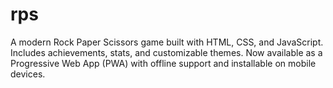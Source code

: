 # rps
A modern Rock Paper Scissors game built with HTML, CSS, and JavaScript.  Includes achievements, stats, and customizable themes.  Now available as a Progressive Web App (PWA) with offline support and installable on mobile devices.
